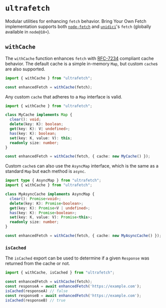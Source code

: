 # `ultrafetch`

Modular utilities for enhancing `fetch` behavior. Bring Your Own Fetch implementation supports both [`node-fetch`](https://github.com/node-fetch/node-fetch) and [`unidici`](https://github.com/nodejs/undici)'s `fetch` (globally available in `node@18+`).

## `withCache`

The `withCache` function enhances `fetch` with [RFC-7234](https://httpwg.org/specs/rfc7234.html) compliant cache behavior. The default cache is a simple in-memory `Map`, but custom `cache`s are also supported.

```js
import { withCache } from "ultrafetch";

const enhancedFetch = withCache(fetch);
```

Any custom `cache` that adheres to a `Map` interface is valid.

```ts
import { withCache } from "ultrafetch";

class MyCache implements Map {
  clear(): void;
  delete(key: K): boolean;
  get(key: K): V| undefined>;
  has(key: K): boolean;
  set(key: K, value: V): this;
  readonly size: number;
}

const enhancedFetch = withCache(fetch, { cache: new MyCache() });
```

Custom `cache`s can also use the `AsyncMap` interface, which is the same as a standard `Map` but each method is `async`.

```ts
import type { AsyncMap } from "ultrafetch";
import { withCache } from "ultrafetch";

class MyAsyncCache implements AsyncMap {
  clear(): Promise<void>;
  delete(key: K): Promise<boolean>;
  get(key: K): Promise<V | undefined>;
  has(key: K): Promise<boolean>;
  set(key: K, value: V): Promise<this>;
  readonly size: number;
}

const enhancedFetch = withCache(fetch, { cache: new MyAsyncCache() });
```

### `isCached`

The `isCached` export can be used to determine if a given `Response` was returned from the cache or not.

```ts
import { withCache, isCached } from "ultrafetch";

const enhancedFetch = withCache(fetch);
const responseA = await enhancedFetch('https://example.com');
isCached(responseA) // false
const responseB = await enhancedFetch('https://example.com');
isCached(responseB) // true
```
